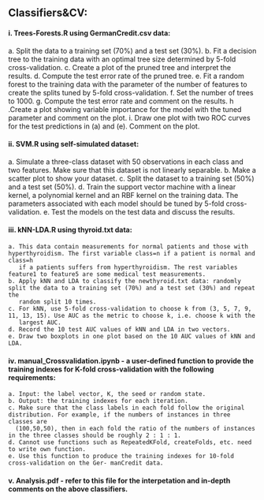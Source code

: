 ## Classifiers&CV:

#### i. Trees-Forests.R using GermanCredit.csv data:

  a. Split the data to a training set (70%) and a test set (30%).
  b. Fit a decision tree to the training data with an optimal tree size determined by 5-fold cross-validation. 
  c. Create a plot of the pruned tree and interpret the results. 
  d. Compute the test error rate of the pruned tree.
  e. Fit a random forest to the training data with the parameter of the number of features to create the splits tuned by 5-fold cross-validation. 
  f. Set the number of trees to 1000. 
  g. Compute the test error rate and comment on the results. 
  h .Create a plot showing variable importance for the model with the tuned parameter and comment on the plot.
  i. Draw one plot with two ROC curves for the test predictions in (a) and (e). Comment on the plot.
  
#### ii. SVM.R using self-simulated dataset:

   a. Simulate a three-class dataset with 50 observations in each class and two features. Make sure that this dataset is not linearly separable.
   b. Make a scatter plot to show your dataset. 
   c. Split the dataset to a training set (50%) and a test set (50%). 
   d. Train the support vector machine with a linear kernel, a polynomial kernel and an RBF kernel on the training data. 
      The parameters associated with each model should be tuned by 5-fold cross-validation. 
   e. Test the models on the test data and discuss the results.
   
#### iii. kNN-LDA.R using thyroid.txt data:

    a. This data contain measurements for normal patients and those with hyperthyroidism. The first variable class=n if a patient is normal and class=h
       if a patients suffers from hyperthyroidism. The rest variables feature1 to feature5 are some medical test measurements.
    b. Apply kNN and LDA to classify the newthyroid.txt data: randomly split the data to a training set (70%) and a test set (30%) and repeat the
       random split 10 times.
    c. For kNN, use 5-fold cross-validation to choose k from (3, 5, 7, 9, 11, 13, 15). Use AUC as the metric to choose k, i.e. choose k with the
       largest AUC.
    d. Record the 10 test AUC values of kNN and LDA in two vectors.
    e. Draw two boxplots in one plot based on the 10 AUC values of kNN and LDA.
    
#### iv. manual_Crossvalidation.ipynb - a user-defined function to provide the training indexes for K-fold cross-validation with the following requirements:

    a. Input: the label vector, K, the seed or random state.
    b. Output: the training indexes for each iteration.
    c. Make sure that the class labels in each fold follow the original distribution. For example, if the numbers of instances in three classes are
      (100,50,50), then in each fold the ratio of the numbers of instances in the three classes should be roughly 2 : 1 : 1.
    d. Cannot use functions such as RepeatedKFold, createFolds, etc. need to write own function.
    e. Use this function to produce the training indexes for 10-fold cross-validation on the Ger- manCredit data.
    
#### v. Analysis.pdf - refer to this file for the interpetation and in-depth comments on the above classifiers.

